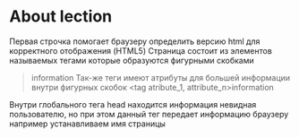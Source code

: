 # About lection

Первая строчка помогает браузеру определить версию html для корректного отображения (HTML5)
Страница состоит из элементов называемых тегами которые образуются фигурными скобками
> <tag>information</tag> 
Так-же теги имеют атрибуты для большей информации внутри фигурных скобок
> <tag atribute_1, attribute_n>information</tag>

Внутри глобального тега head находится информация невидная пользователю, но
при этом данный тег передает информацию браузеру например устанавливаем имя страницы
> <head>
>     <title>Name of the page</title>
> </head>
